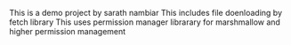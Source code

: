 This is a demo project by sarath nambiar
This includes file doenloading by fetch library
This uses permission manager librarary for marshmallow and higher permission management